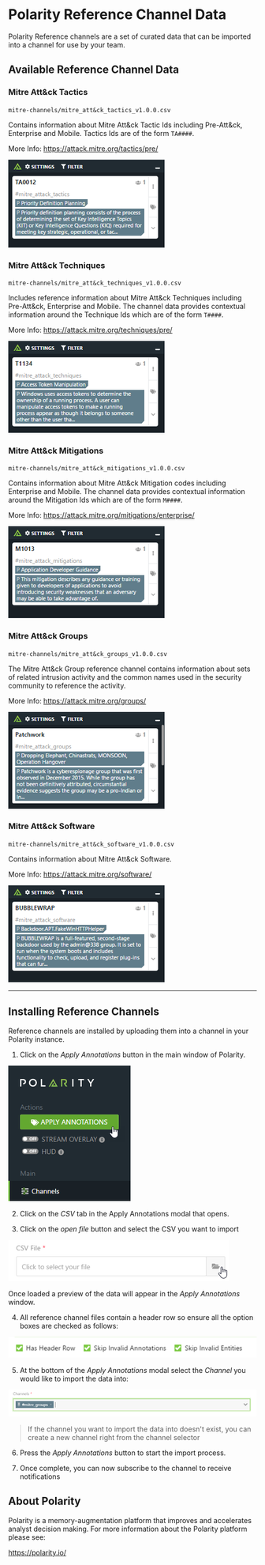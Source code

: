 # Polarity Reference Channel Data

Polarity Reference channels are a set of curated data that can be imported into a channel for use by your team.

## Available Reference Channel Data

### Mitre Att&ck Tactics

`mitre-channels/mitre_att&ck_tactics_v1.0.0.csv`

Contains information about Mitre Att&ck Tactic Ids including Pre-Att&ck, Enterprise and Mobile.  Tactics Ids are of the form `TA####`.

More Info: https://attack.mitre.org/tactics/pre/

![image](mitre-channels/images/tactic.png)

### Mitre Att&ck Techniques

`mitre-channels/mitre_att&ck_techniques_v1.0.0.csv`

Includes reference information about Mitre Att&ck Techniques including Pre-Att&ck, Enterprise and Mobile.  The channel data provides contextual information around the Technique Ids which are of the form `T####`.

More Info: https://attack.mitre.org/techniques/pre/

![image](mitre-channels/images/technique.png)

### Mitre Att&ck Mitigations

`mitre-channels/mitre_att&ck_mitigations_v1.0.0.csv`

Contains information about Mitre Att&ck Mitigation codes including Enterprise and Mobile.  The channel data provides contextual information around the Mitigation Ids which are of the form `M####`.

More Info: https://attack.mitre.org/mitigations/enterprise/

![image](mitre-channels/images/mitigation.png)

### Mitre Att&ck Groups

`mitre-channels/mitre_att&ck_groups_v1.0.0.csv`

The Mitre Att&ck Group reference channel contains information about sets of related intrusion activity and the common names used in the security community to reference the activity.

More Info: https://attack.mitre.org/groups/

![image](mitre-channels/images/group.png)

### Mitre Att&ck Software

`mitre-channels/mitre_att&ck_software_v1.0.0.csv`

Contains information about Mitre Att&ck Software.

More Info: https://attack.mitre.org/software/

![image](mitre-channels/images/software.png)


<hr>

## Installing Reference Channels

Reference channels are installed by uploading them into a channel in your Polarity instance.  

1. Click on the *Apply Annotations* button in the main window of Polarity.

![image](images/apply-annotations-button.png)

2. Click on the *CSV* tab in the Apply Annotations modal that opens.

3. Click on the *open file* button and select the CSV you want to import

![image](images/open_file.png)

Once loaded a preview of the data will appear in the *Apply Annotations* window.

4. All reference channel files contain a header row so ensure all the option boxes are checked as follows:

![image](images/import_options.png)

5. At the bottom of the *Apply Annotations* modal select the *Channel* you would like to import the data into:

![image](images/select_channel.png)

> If the channel you want to import the data into doesn't exist, you can create a new channel right from the channel selector

6. Press the *Apply Annotations* button to start the import process.

7. Once complete, you can now subscribe to the channel to receive notifications

## About Polarity

Polarity is a memory-augmentation platform that improves and accelerates analyst decision making.  For more information about the Polarity platform please see:

https://polarity.io/
